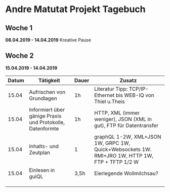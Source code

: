 # Andre Matutat Projekt Tagebuch



## Woche 1 

__08.04.2019 - 14.04.2019__
	Kreative Pause



## Woche 2 

__15.04.2019 - 14.04.2019__

| Datum | Tätigkeit                                | Dauer | Zusatz                                   |
| ----- | ---------------------------------------- | ----- | ---------------------------------------- |
| 15.04 | Aufrischen von Grundlagen                | 1h    | Literatur Tipp: TCP/IP-Ethernet bis WEB-IQ  von Thiel u.Theis |
| 15.04 | Informiert über gänige Praxis und Protokolle, Datenformte | 1h    | HTTP, XML (immer weniger), JSON (XML in gut), FTP für Datentransfer |
| 15.04 | Inhalts- und Zeutplan                    | 1     | graphQL 1-2W, XML+JSON 1W, GRPC 1W, Quick+Websockets 1W. RMI+JRO 1W, HTTP 1W, FTP + TFTP 1/2 W |
| 15.04 | Einlesen in guiQL                        | 3,5h  | Eierlegende Wollmilchsau?                |
|       |                                          |       |                                          |
|       |                                          |       |                                          |
|       |                                          |       |                                          |

 